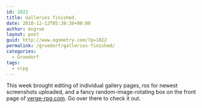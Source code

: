```yaml
---
id: 1022
title: Galleries finished.
date: 2010-12-12T05:39:38+00:00
author: mcgrue
layout: post
guid: http://www.egometry.com/?p=1022
permalink: /gruedorf/galleries-finished/
categories:
  - Gruedorf
tags:
  - vrpg
---
```

This week brought editing of individual gallery pages, rss for newest screenshots uploaded, and a fancy random-image-rotating box on the front page of [verge-rpg.com](http://verge-rpg.com). Go over there to check it out.